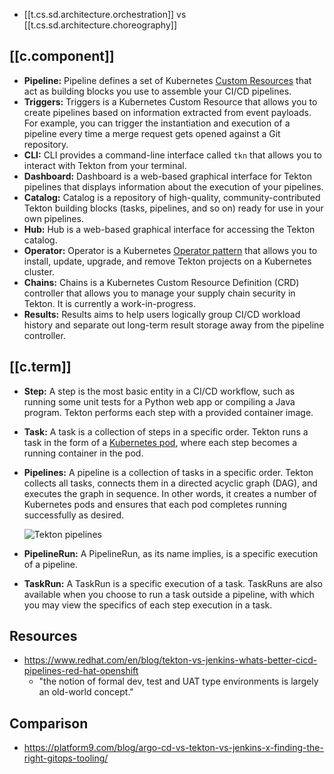 
- [[t.cs.sd.architecture.orchestration]] vs [[t.cs.sd.architecture.choreography]]

## [[c.component]]

-   **Pipeline:** Pipeline defines a set of Kubernetes [Custom Resources](https://kubernetes.io/docs/concepts/extend-kubernetes/api-extension/custom-resources/) that act as building blocks you use to assemble your CI/CD pipelines.
-   **Triggers:** Triggers is a Kubernetes Custom Resource that allows you to create pipelines based on information extracted from event payloads. For example, you can trigger the instantiation and execution of a pipeline every time a merge request gets opened against a Git repository.
-   **CLI:** CLI provides a command-line interface called `tkn` that allows you to interact with Tekton from your terminal.
-   **Dashboard:** Dashboard is a web-based graphical interface for Tekton pipelines that displays information about the execution of your pipelines.
-   **Catalog:** Catalog is a repository of high-quality, community-contributed Tekton building blocks (tasks, pipelines, and so on) ready for use in your own pipelines.
-   **Hub:** Hub is a web-based graphical interface for accessing the Tekton catalog.
-   **Operator:** Operator is a Kubernetes [Operator pattern](https://operatorhub.io/what-is-an-operator) that allows you to install, update, upgrade, and remove Tekton projects on a Kubernetes cluster.
-   **Chains:** Chains is a Kubernetes Custom Resource Definition (CRD) controller that allows you to manage your supply chain security in Tekton. It is currently a work-in-progress.
-   **Results:** Results aims to help users logically group CI/CD workload history and separate out long-term result storage away from the pipeline controller.

## [[c.term]]

  -   **Step:** A step is the most basic entity in a CI/CD workflow, such as running some unit tests for a Python web app or compiling a Java program. Tekton performs each step with a provided container image.
-   **Task:** A task is a collection of steps in a specific order. Tekton runs a task in the form of a [Kubernetes pod](https://kubebyexample.com/en/concept/pods), where each step becomes a running container in the pod.
-   **Pipelines:** A pipeline is a collection of tasks in a specific order. Tekton collects all tasks, connects them in a directed acyclic graph (DAG), and executes the graph in sequence. In other words, it creates a number of Kubernetes pods and ensures that each pod completes running successfully as desired.  
    
    ![Tekton pipelines](https://opensource.com/sites/default/files/uploads/tekton-pipelines.png "Tekton pipelines")
    
    
-   **PipelineRun:** A PipelineRun, as its name implies, is a specific execution of a pipeline.
-   **TaskRun:** A TaskRun is a specific execution of a task. TaskRuns are also available when you choose to run a task outside a pipeline, with which you may view the specifics of each step execution in a task.

## Resources

- https://www.redhat.com/en/blog/tekton-vs-jenkins-whats-better-cicd-pipelines-red-hat-openshift
  - "the notion of formal dev, test and UAT type environments is largely an old-world concept."

## Comparison

- https://platform9.com/blog/argo-cd-vs-tekton-vs-jenkins-x-finding-the-right-gitops-tooling/